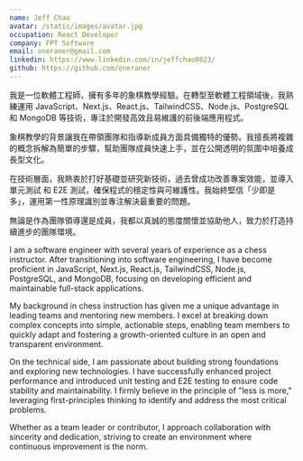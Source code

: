 ```yaml
---
name: Jeff Chao
avatar: /static/images/avatar.jpg
occupation: React Developer
company: FPT Software
email: oneraner@gmail.com
linkedin: https://www.linkedin.com/in/jeffchao0823/
github: https://github.com/oneraner
---
```


我是一位軟體工程師，擁有多年的象棋教學經驗。在轉型至軟體工程領域後，我熟練運用 JavaScript、Next.js、React.js、TailwindCSS、Node.js、PostgreSQL 和 MongoDB 等技術，專注於開發高效且易維護的前後端應用程式。

象棋教學的背景讓我在帶領團隊和指導新成員方面具備獨特的優勢。我擅長將複雜的概念拆解為簡單的步驟，幫助團隊成員快速上手，並在公開透明的氛圍中培養成長型文化。

在技術層面，我熱衷於打好基礎並研究新技術，過去曾成功改善專案效能，並導入 單元測試 和 E2E 測試，確保程式的穩定性與可維護性。我始終堅信「少即是多」，運用第一性原理識別並專注解決最重要的問題。

無論是作為團隊領導還是成員，我都以真誠的態度關懷並協助他人，致力於打造持續進步的團隊環境。

I am a software engineer with several years of experience as a chess instructor. After transitioning into software engineering, I have become proficient in JavaScript, Next.js, React.js, TailwindCSS, Node.js, PostgreSQL, and MongoDB, focusing on developing efficient and maintainable full-stack applications.

My background in chess instruction has given me a unique advantage in leading teams and mentoring new members. I excel at breaking down complex concepts into simple, actionable steps, enabling team members to quickly adapt and fostering a growth-oriented culture in an open and transparent environment.

On the technical side, I am passionate about building strong foundations and exploring new technologies. I have successfully enhanced project performance and introduced unit testing and E2E testing to ensure code stability and maintainability. I firmly believe in the principle of "less is more," leveraging first-principles thinking to identify and address the most critical problems.

Whether as a team leader or contributor, I approach collaboration with sincerity and dedication, striving to create an environment where continuous improvement is the norm.
